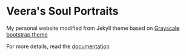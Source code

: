 Veera's Soul Portraits
=========================

My personal website modified from Jekyll theme based on [Grayscale bootstrap theme ](http://ironsummitmedia.github.io/startbootstrap-grayscale/)

For more details, read the [documentation](http://jekyllrb.com/)
